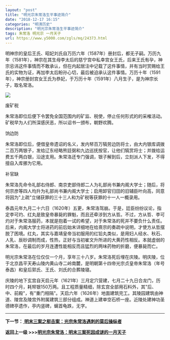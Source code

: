 ```yaml
---
layout: "post"
title: "明光宗朱常洛生平事迹简介"
date: "2018-12-17 16:15"
categories: "明清历史"
description: "明光宗朱常洛生平事迹简介"
tags: 朱常洛 明光宗 一月天子
url: https://www.y5000.com/zgls/mq/24373.html
---
```






明神宗的皇后王氏、昭妃刘氏自万历六年（1587年）册封后，都无子嗣。万历九年（1581年），神宗在其生母李太后的慈宁宫中私幸宫女王氏，后来王氏有孕，神宗忌讳这件事情而不敢承认，但在内起居注中记载了这件事情，并有当时赏赐给王氏的实物为证，再加李太后盼孙心切，最后被迫承认这件事情。万历十年（1591年），神宗册封宫女王氏为恭妃，于万历十年（1591年）八月生子，是为神宗长子，取名常洛。

![](https://img.y5000.com/uploads/allimg/170727/12-1FHG35AK93.jpg)

废矿税

朱常洛即位后便下令罢免全国范围内的矿监、税使，停止任何形式的的采榷活动。矿税早为人们所深感厌恶，所以诏书一颁布，朝野欢腾。

饷边防

朱常洛即位后，便借皇帝遗诏的名义，发内帑百万犒劳边防将士，由大内银库调拨二百万两银子，发给辽东经略熊廷弼和九边巡抚按官，让他们犒赏将士；并拨给运费五千两白银，沿途支用。朱常洛还专门强调，银子解到后，立刻派人下发，不得擅自入库挪为它用。

补官缺

朱常洛先命令礼部右侍郎、南京吏部侍郎二人为礼部尚书兼内阁大学士；随后，将何宗彦等四人均升为礼部尚书兼内阁大学士；启用卸官归田的旧辅臣叶向高，同意将因为"上疏"立储获罪的三十三人和为矿税等获罪的十一人一概录用。

泰昌元年九月二十六日（1620年）五更，朱常洛驾崩。于是，廷臣纷纷议论，指定李可灼、红丸是致皇帝暴毙的罪魁，而且还牵涉到方从哲。不过，方从哲、李可灼对于朱常洛服药，本就是抱着一试的希望，对于朱常洛的死并不要负什么责任。后来，内阁大学士将进药的前后始末详细地在给熹宗的奏疏中说明，才使方从哲摆脱了困境。红丸，其实与嘉靖皇帝当初服用的红铅丸类似，是用妇人经水、秋石、人乳、辰砂调制而成，性热，正好与当初崔文升所进的大黄药性相反。本就虚弱的朱常洛，在最后的岁月连遭性能相反而且猛烈的两味药物的折磨，便暴毙而亡。

明光宗朱常洛在位仅仅一个月，享年三十八岁。朱常洛死后埋在庆陵。明庆陵，位于北京昌平天寿山陵内黄山寺二岭南麓，是明朝第十四帝光宗贞皇帝朱常洛（年号泰昌）和皇后郭氏、王氏、刘氏的合葬陵寝。

庆陵的地下玄宫自天启元年（1621年）三月定穴营建，七月二十九日合龙门，历时四个月，耗帑银150万两。且工程质量精细，除玄宫全部用石料外，其"后、中、前殿"，有"重门相隔"。天启六年（1626年）地面建筑完工。其陵园建筑由神道、陵宫及陵宫外附属建筑三部分组成。神道上建单空石桥一座。近陵处建神功圣德碑亭遗作，亭内竖碑，螭首龟跌，无字。

* * *

**下一节：**[
**明末三案之梃击案：光宗朱常洛遇刺的莫后操纵者**](https://www.y5000.com/zgls/mq/24375.html)

**返回上一级 >>>[明光宗朱常洛：明末三案死因成谜的一月天子](https://www.y5000.com/zgls/mq/24372.html)**

